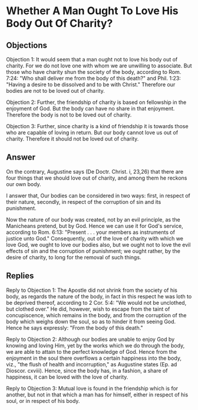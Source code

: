 # Whether A Man Ought To Love His Body Out Of Charity?

## Objections

Objection 1: It would seem that a man ought not to love his body out of charity. For we do not love one with whom we are unwilling to associate. But those who have charity shun the society of the body, according to Rom. 7:24: "Who shall deliver me from the body of this death?" and Phil. 1:23: "Having a desire to be dissolved and to be with Christ." Therefore our bodies are not to be loved out of charity.

Objection 2: Further, the friendship of charity is based on fellowship in the enjoyment of God. But the body can have no share in that enjoyment. Therefore the body is not to be loved out of charity.

Objection 3: Further, since charity is a kind of friendship it is towards those who are capable of loving in return. But our body cannot love us out of charity. Therefore it should not be loved out of charity.

## Answer

On the contrary, Augustine says (De Doctr. Christ. i, 23,26) that there are four things that we should love out of charity, and among them he reckons our own body.

I answer that, Our bodies can be considered in two ways: first, in respect of their nature, secondly, in respect of the corruption of sin and its punishment.

Now the nature of our body was created, not by an evil principle, as the Manicheans pretend, but by God. Hence we can use it for God's service, according to Rom. 6:13: "Present . . . your members as instruments of justice unto God." Consequently, out of the love of charity with which we love God, we ought to love our bodies also, but we ought not to love the evil effects of sin and the corruption of punishment; we ought rather, by the desire of charity, to long for the removal of such things.

## Replies

Reply to Objection 1: The Apostle did not shrink from the society of his body, as regards the nature of the body, in fact in this respect he was loth to be deprived thereof, according to 2 Cor. 5:4: "We would not be unclothed, but clothed over." He did, however, wish to escape from the taint of concupiscence, which remains in the body, and from the corruption of the body which weighs down the soul, so as to hinder it from seeing God. Hence he says expressly: "From the body of this death."

Reply to Objection 2: Although our bodies are unable to enjoy God by knowing and loving Him, yet by the works which we do through the body, we are able to attain to the perfect knowledge of God. Hence from the enjoyment in the soul there overflows a certain happiness into the body, viz., "the flush of health and incorruption," as Augustine states (Ep. ad Dioscor. cxviii). Hence, since the body has, in a fashion, a share of happiness, it can be loved with the love of charity.

Reply to Objection 3: Mutual love is found in the friendship which is for another, but not in that which a man has for himself, either in respect of his soul, or in respect of his body.